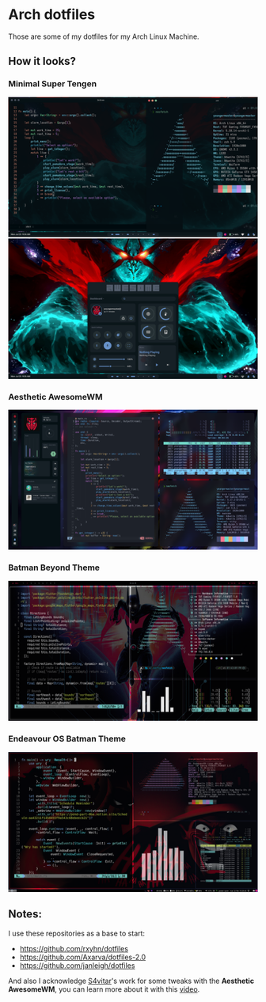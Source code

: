 # Arch dotfiles

Those are some of my dotfiles for my Arch Linux Machine.

## How it looks?

### Minimal Super Tengen 

![Minimal Super Tengen Theme 1](Assets/MinimalSuperTengen.png)
![Minimal Super Tengen Theme 2](Assets/MinimalSuperTengen2.png)


### Aesthetic AwesomeWM

![Aesthetic AwesomeWM Theme](AestheticAwesomeWM/background.png)

### Batman Beyond Theme

![Batman Beyond Theme](Assets/BatmanBeyondThemeLook.png)

### Endeavour OS Batman Theme

![Endevaour Theme](Assets/EndeavourThemeLook.png)

## Notes:

I use these repositories as a base to start:

- https://github.com/rxyhn/dotfiles
- https://github.com/Axarva/dotfiles-2.0
- https://github.com/janleigh/dotfiles

And also I acknowledge [S4vitar](https://github.com/S4vitar)'s work for some tweaks with the **Aesthetic AwesomeWM**, you can learn more about it with this [video](https://www.youtube.com/watch?v=fshLf6u8B-w&ab_channel=s4vitar).
